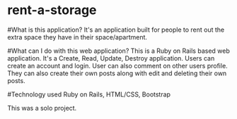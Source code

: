 # rent-a-storage

#What is this application? 
It's an application built for people to rent out the extra space they have in their space/apartment. 


#What can I do with this web application?
This is a Ruby on Rails based web application. It's a Create, Read, Update, Destroy application. Users can create an account and login. User can also comment on other users profile. They can also create their own posts along with edit and deleting their own posts. 

#Technology used
Ruby on Rails, HTML/CSS, Bootstrap


This was a solo project.